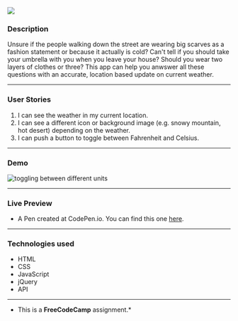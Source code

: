 ![](http://i.imgur.com/MImgpQA.jpg)


### Description

Unsure if the people walking down the street are wearing big scarves as a fashion statement or because it actually is cold? Can't tell if you should take your umbrella with you when you leave your house? Should you wear two layers of clothes or three? This app can help you anwswer all these questions with an accurate, location based update on current weather.

- - -

### User Stories

1. I can see the weather in my current location.
2. I can see a different icon or background image (e.g. snowy mountain, hot desert) depending on the weather.
3. I can push a button to toggle between Fahrenheit and Celsius.

- - -

### Demo

![](http://i.imgur.com/eMtSycj.gif "toggling between different units")

- - -

### Live Preview

- A Pen created at CodePen.io. You can find this one [here](http://codepen.io/feuerbird29/full/aJmpvR).

- - -

### Technologies used

- HTML
- CSS
- JavaScript
- jQuery
- API

- - -

* This is a **FreeCodeCamp** assignment.*
